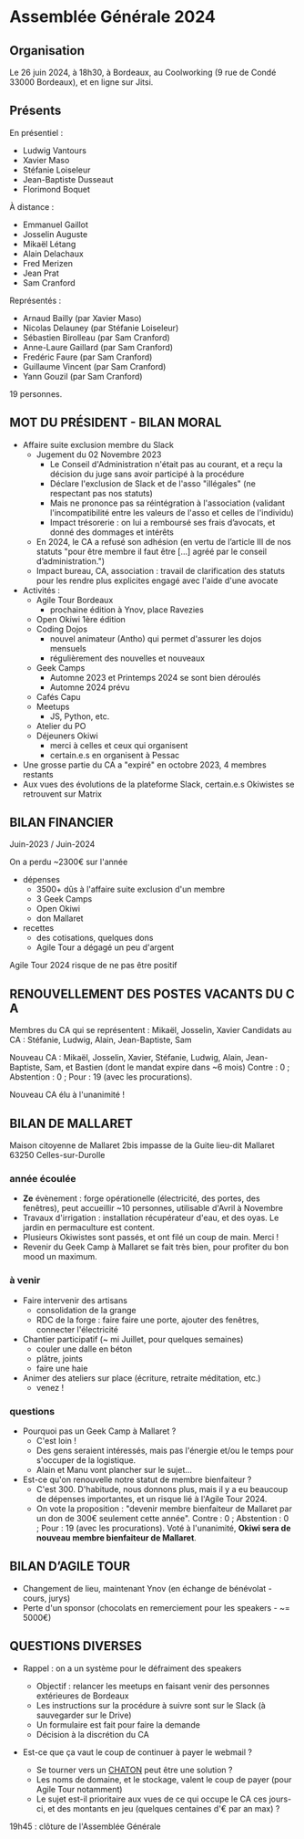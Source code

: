 # Assemblée Générale 2024

## Organisation

Le 26 juin 2024, à 18h30, à Bordeaux, au Coolworking (9 rue de Condé 33000 Bordeaux), et en ligne sur Jitsi.

## Présents

En présentiel :
- Ludwig Vantours
- Xavier Maso
- Stéfanie Loiseleur
- Jean-Baptiste Dusseaut
- Florimond Boquet

À distance :
- Emmanuel Gaillot
- Josselin Auguste
- Mikaël Létang
- Alain Delachaux
- Fred Merizen
- Jean Prat
- Sam Cranford

Représentés :
- Arnaud Bailly (par Xavier Maso)
- Nicolas Delauney (par Stéfanie Loiseleur)
- Sébastien Birolleau (par Sam Cranford)
- Anne-Laure Gaillard (par Sam Cranford)
- Fredéric Faure (par Sam Cranford)
- Guillaume Vincent (par Sam Cranford)
- Yann Gouzil (par Sam Cranford)

19 personnes.

## MOT DU PRÉSIDENT - BILAN MORAL

* Affaire suite exclusion membre du Slack
  - Jugement du 02 Novembre 2023
    - Le Conseil d'Administration n'était pas au courant, et a reçu la décision du juge sans avoir participé à la procédure
    - Déclare l'exclusion de Slack et de l'asso "illégales" (ne respectant pas nos statuts)
    - Mais ne prononce pas sa réintégration à l'association (validant l'incompatibilité entre les valeurs de l'asso et celles de l'individu)
    - Impact trésorerie : on lui a remboursé ses frais d’avocats, et donné des dommages et intérêts
  - En 2024, le CA a refusé son adhésion (en vertu de l’article III de nos statuts "pour être membre il faut être [...] agréé par le conseil d’administration.")
  - Impact bureau, CA, association : travail de clarification des statuts pour les rendre plus explicites engagé avec l'aide d'une avocate
* Activités :
  - Agile Tour Bordeaux
    - prochaine édition à Ynov, place Ravezies
  - Open Okiwi 1ère édition
  - Coding Dojos
    - nouvel animateur (Antho) qui permet d'assurer les dojos mensuels
    - régulièrement des nouvelles et nouveaux
  - Geek Camps
    - Automne 2023 et Printemps 2024 se sont bien déroulés
    - Automne 2024 prévu
  - Cafés Capu
  - Meetups
    - JS, Python, etc.
  - Atelier du PO
  - Déjeuners Okiwi
    - merci à celles et ceux qui organisent
    - certain.e.s en organisent à Pessac
* Une grosse partie du CA a "expiré" en octobre 2023, 4 membres restants
* Aux vues des évolutions de la plateforme Slack, certain.e.s Okiwistes se retrouvent sur Matrix

## BILAN FINANCIER

Juin-2023 / Juin-2024

On a perdu ~2300€ sur l'année

* dépenses
  - 3500+ dûs à l'affaire suite exclusion d'un membre
  - 3 Geek Camps
  - Open Okiwi
  - don Mallaret
* recettes
  - des cotisations, quelques dons
  - Agile Tour a dégagé un peu d'argent

Agile Tour 2024 risque de ne pas être positif

## RENOUVELLEMENT DES POSTES VACANTS DU CA

Membres du CA qui se représentent : Mikaël, Josselin, Xavier
Candidats au CA : Stéfanie, Ludwig, Alain, Jean-Baptiste, Sam

Nouveau CA : Mikaël, Josselin, Xavier, Stéfanie, Ludwig, Alain, Jean-Baptiste, Sam, et Bastien (dont le mandat expire dans ~6 mois)
Contre : 0 ; Abstention : 0 ; Pour : 19 (avec les procurations).

Nouveau CA élu à l'unanimité !

## BILAN DE MALLARET

Maison citoyenne de Mallaret
2bis impasse de la Guite
lieu-dit Mallaret
63250 Celles-sur-Durolle

### année écoulée

* **Ze** évènement : forge opérationelle (électricité, des portes, des fenêtres), peut accueillir ~10 personnes, utilisable d'Avril à Novembre
* Travaux d'irrigation : installation récupérateur d'eau, et des oyas. Le jardin en permaculture est content.
* Plusieurs Okiwistes sont passés, et ont filé un coup de main. Merci !
* Revenir du Geek Camp à Mallaret se fait très bien, pour profiter du bon mood un maximum.

### à venir

* Faire intervenir des artisans
  - consolidation de la grange
  - RDC de la forge : faire faire une porte, ajouter des fenêtres, connecter l'électricité
* Chantier participatif (~ mi Juillet, pour quelques semaines)
  - couler une dalle en béton
  - plâtre, joints
  - faire une haie
* Animer des ateliers sur place (écriture, retraite méditation, etc.)
  - venez !

### questions

* Pourquoi pas un Geek Camp à Mallaret ?
  - C'est loin !
  - Des gens seraient intéressés, mais pas l'énergie et/ou le temps pour s'occuper de la logistique.
  - Alain et Manu vont plancher sur le sujet...
* Est-ce qu'on renouvelle notre statut de membre bienfaiteur ?
  - C'est 300. D'habitude, nous donnons plus, mais il y a eu beaucoup de dépenses importantes, et un risque lié à l'Agile Tour 2024.
  - On vote la proposition : "devenir membre bienfaiteur de Mallaret par un don de 300€ seulement cette année". Contre : 0 ; Abstention : 0 ; Pour : 19 (avec les procurations). Voté à l'unanimité, **Okiwi sera de nouveau membre bienfaiteur de Mallaret**.

## BILAN D’AGILE TOUR

- Changement de lieu, maintenant Ynov (en échange de bénévolat - cours, jurys)
- Perte d'un sponsor (chocolats en remerciement pour les speakers - ~= 5000€)

## QUESTIONS DIVERSES

* Rappel : on a un système pour le défraiment des speakers
  - Objectif : relancer les meetups en faisant venir des personnes extérieures de Bordeaux
  - Les instructions sur la procédure à suivre sont sur le Slack (à sauvegarder sur le Drive)
  - Un formulaire est fait pour faire la demande
  - Décision à la discrétion du CA

* Est-ce que ça vaut le coup de continuer à payer le webmail ?
  - Se tourner vers un [CHATON](https://www.chatons.org) peut être une solution ?
  - Les noms de domaine, et le stockage, valent le coup de payer (pour Agile Tour notamment)
  - Le sujet est-il prioritaire aux vues de ce qui occupe le CA ces jours-ci, et des montants en jeu (quelques centaines d'€ par an max) ?

19h45 : clôture de l'Assemblée Générale
